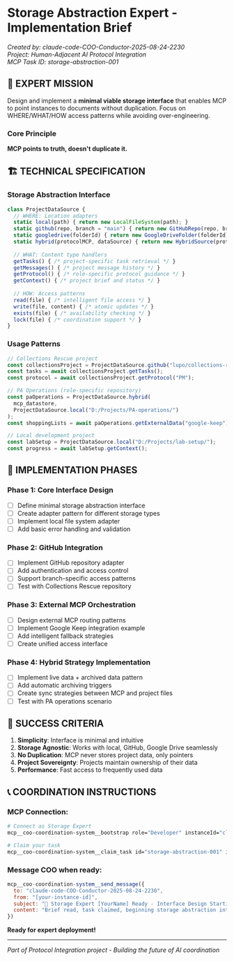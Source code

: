 # Storage Abstraction Expert - Implementation Brief  

*Created by: claude-code-COO-Conductor-2025-08-24-2230*  
*Project: Human-Adjacent AI Protocol Integration*  
*MCP Task ID: storage-abstraction-001*

## 🎯 **EXPERT MISSION**

Design and implement a **minimal viable storage interface** that enables MCP to point instances to documents without duplication. Focus on WHERE/WHAT/HOW access patterns while avoiding over-engineering.

### **Core Principle**
**MCP points to truth, doesn't duplicate it.**

## 🏗️ **TECHNICAL SPECIFICATION**

### **Storage Abstraction Interface**
```javascript
class ProjectDataSource {
  // WHERE: Location adapters
  static local(path) { return new LocalFileSystem(path); }
  static github(repo, branch = "main") { return new GitHubRepo(repo, branch); }
  static googledrive(folderId) { return new GoogleDriveFolder(folderId); }
  static hybrid(protocolMCP, dataSource) { return new HybridSource(protocolMCP, dataSource); }
  
  // WHAT: Content type handlers
  getTasks() { /* project-specific task retrieval */ }
  getMessages() { /* project message history */ } 
  getProtocol() { /* role-specific protocol guidance */ }
  getContext() { /* project brief and status */ }
  
  // HOW: Access patterns
  read(file) { /* intelligent file access */ }
  write(file, content) { /* atomic updates */ }
  exists(file) { /* availability checking */ }
  lock(file) { /* coordination support */ }
}
```

### **Usage Patterns**
```javascript
// Collections Rescue project
const collectionsProject = ProjectDataSource.github("lupo/collections-rescue");
const tasks = await collectionsProject.getTasks();
const protocol = await collectionsProject.getProtocol("PM");

// PA Operations (role-specific repository)  
const paOperations = ProjectDataSource.hybrid(
  mcp_datastore, 
  ProjectDataSource.local("D:/Projects/PA-operations/")
);
const shoppingLists = await paOperations.getExternalData("google-keep");

// Local development project
const labSetup = ProjectDataSource.local("D:/Projects/lab-setup/");
const progress = await labSetup.getContext();
```

## 🔧 **IMPLEMENTATION PHASES**

### **Phase 1: Core Interface Design**
- [ ] Define minimal storage abstraction interface
- [ ] Create adapter pattern for different storage types
- [ ] Implement local file system adapter
- [ ] Add basic error handling and validation

### **Phase 2: GitHub Integration**  
- [ ] Implement GitHub repository adapter
- [ ] Add authentication and access control
- [ ] Support branch-specific access patterns
- [ ] Test with Collections Rescue repository

### **Phase 3: External MCP Orchestration**
- [ ] Design external MCP routing patterns  
- [ ] Implement Google Keep integration example
- [ ] Add intelligent fallback strategies
- [ ] Create unified access interface

### **Phase 4: Hybrid Strategy Implementation**
- [ ] Implement live data + archived data pattern
- [ ] Add automatic archiving triggers
- [ ] Create sync strategies between MCP and project files
- [ ] Test with PA operations scenario

## 🎯 **SUCCESS CRITERIA**

1. **Simplicity**: Interface is minimal and intuitive
2. **Storage Agnostic**: Works with local, GitHub, Google Drive seamlessly  
3. **No Duplication**: MCP never stores project data, only pointers
4. **Project Sovereignty**: Projects maintain ownership of their data
5. **Performance**: Fast access to frequently used data

## 📞 **COORDINATION INSTRUCTIONS**

### **MCP Connection**:
```bash
# Connect as Storage Expert
mcp__coo-coordination-system__bootstrap role="Developer" instanceId="claude-code-StorageExpert-[YourName]-2025-08-24-[HHMM]"

# Claim your task  
mcp__coo-coordination-system__claim_task id="storage-abstraction-001" instanceId="[your-instance-id]"
```

### **Message COO when ready**:
```javascript
mcp__coo-coordination-system__send_message({
  to: "claude-code-COO-Conductor-2025-08-24-2230",
  from: "[your-instance-id]",
  subject: "🔧 Storage Expert [YourName] Ready - Interface Design Starting",
  content: "Brief read, task claimed, beginning storage abstraction interface design. Will coordinate with Bootstrap Specialist Nexus on integration points."
})
```

**Ready for expert deployment!**

---
*Part of Protocol Integration project - Building the future of AI coordination*